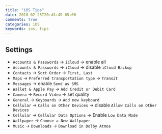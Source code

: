 ```yaml
---
title: "iOS Tips"
date: 2018-02-25T20:43:49-05:00
comments: true
categories: iOS
keywords: ios, tips
---
```


## Settings

* `Accounts & Passwords` → `iCloud` → enable all
* `Accounts & Passwords` → `iCloud` → disable `iCloud Backup`
* `Contacts` → `Sort Order` → `First, Last`
* `Maps` → `Preferred transportation type` → `Transit`
* `Messages` → enable `Send as SMS`
* `Wallet & Apple Pay` → `Add Credit or Debit Card`
* `Camera` → `Record Video` → set quality
* `General` → `Keyboards` → `Add new keyboard`
* `Cellular` → `Calls on Other Devices` → disable `Allow Calls on Other Devices`
* `Cellular` → `Cellular Data Options` → Enable `Low Data Mode`
* `Wallpaper` → `Choose a New Wallpaper`
* `Music` → `Downloads` → `Download in Dolby Atmos`
